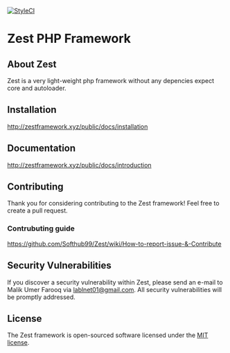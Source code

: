 [![StyleCI](https://github.styleci.io/repos/133794233/shield?branch=master)](https://github.styleci.io/repos/133794233)

# Zest PHP Framework 

## About Zest

Zest is a very light-weight php framework without any depencies expect core and autoloader.

## Installation

http://zestframework.xyz/public/docs/installation

## Documentation

http://zestframework.xyz/public/docs/introduction

## Contributing

Thank you for considering contributing to the Zest framework! Feel free to create a pull request.
### Contrubuting guide

https://github.com/Softhub99/Zest/wiki/How-to-report-issue-&-Contribute

## Security Vulnerabilities

If you discover a security vulnerability within Zest, 
please send an e-mail to Malik Umer Farooq
via [lablnet01@gmail.com](mailto:lablnet01@gmail.com). 
All security vulnerabilities will be promptly addressed.

## License

The Zest framework is open-sourced software 
licensed under the [MIT license](https://opensource.org/licenses/MIT).
